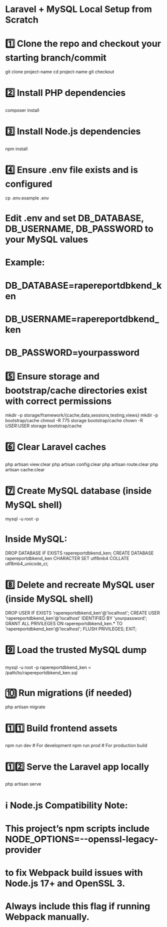 # Laravel + MySQL Local Setup from Scratch

# 1️⃣ Clone the repo and checkout your starting branch/commit
git clone <repo-url> project-name
cd project-name
git checkout <branch-or-commit>

# 2️⃣ Install PHP dependencies
composer install

# 3️⃣ Install Node.js dependencies
npm install

# 4️⃣ Ensure .env file exists and is configured
cp .env.example .env
# Edit .env and set DB_DATABASE, DB_USERNAME, DB_PASSWORD to your MySQL values
# Example:
# DB_DATABASE=rapereportdbkend_ken
# DB_USERNAME=rapereportdbkend_ken
# DB_PASSWORD=yourpassword

# 5️⃣ Ensure storage and bootstrap/cache directories exist with correct permissions
mkdir -p storage/framework/{cache,data,sessions,testing,views}
mkdir -p bootstrap/cache
chmod -R 775 storage bootstrap/cache
chown -R $USER:$USER storage bootstrap/cache

# 6️⃣ Clear Laravel caches
php artisan view:clear
php artisan config:clear
php artisan route:clear
php artisan cache:clear

# 7️⃣ Create MySQL database (inside MySQL shell)
mysql -u root -p

# Inside MySQL:
DROP DATABASE IF EXISTS rapereportdbkend_ken;
CREATE DATABASE rapereportdbkend_ken CHARACTER SET utf8mb4 COLLATE utf8mb4_unicode_ci;

# 8️⃣ Delete and recreate MySQL user (inside MySQL shell)
DROP USER IF EXISTS 'rapereportdbkend_ken'@'localhost';
CREATE USER 'rapereportdbkend_ken'@'localhost' IDENTIFIED BY 'yourpassword';
GRANT ALL PRIVILEGES ON rapereportdbkend_ken.* TO 'rapereportdbkend_ken'@'localhost';
FLUSH PRIVILEGES;
EXIT;

# 9️⃣ Load the trusted MySQL dump
mysql -u root -p rapereportdbkend_ken < /path/to/rapereportdbkend_ken.sql

# 🔟 Run migrations (if needed)
php artisan migrate

# 1️⃣1️⃣ Build frontend assets
npm run dev   # For development
npm run prod  # For production build

# 1️⃣2️⃣ Serve the Laravel app locally
php artisan serve

# ℹ️ Node.js Compatibility Note:
# This project’s npm scripts include NODE_OPTIONS=--openssl-legacy-provider
# to fix Webpack build issues with Node.js 17+ and OpenSSL 3.
# Always include this flag if running Webpack manually.
